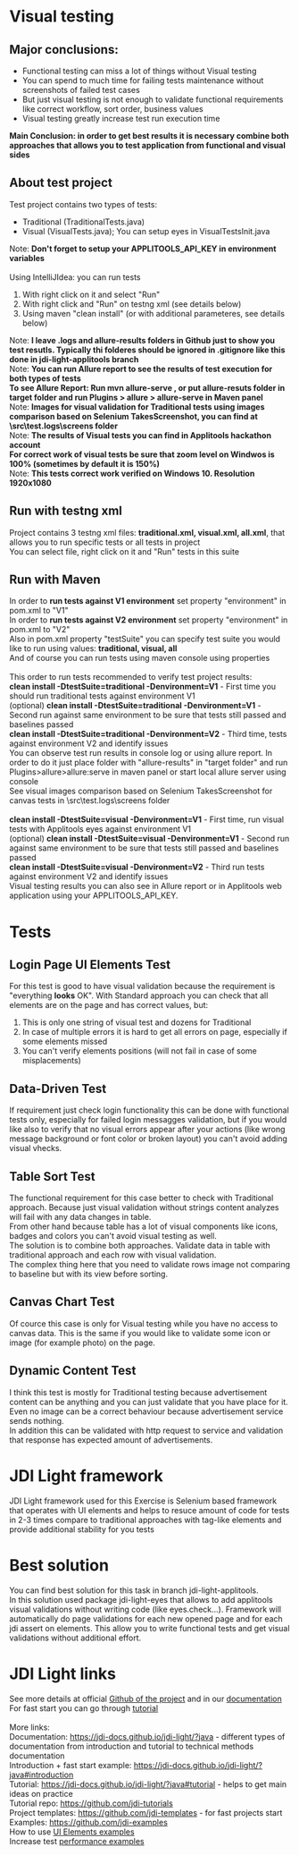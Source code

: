 # Visual testing

## Major conclusions:
* Functional testing can miss a lot of things without Visual testing
* You can spend to much time for failing tests maintenance without screenshots of failed test cases
* But just visual testing is not enough to validate functional requirements like correct workflow, sort order, business values
* Visual testing greatly increase test run execution time

**Main Conclusion: in order to get best results it is necessary combine both approaches that allows you to test application from functional and visual sides**</br>

## About test project
Test project contains two types of tests:</br>
* Traditional (TraditionalTests.java)
* Visual (VisualTests.java); You can setup eyes in VisualTestsInit.java 

Note: **Don't forget to setup your APPLITOOLS_API_KEY in environment variables**</br>
</br>
Using IntelliJIdea: you can run tests </br>
1. With right click on it and select "Run" </br>
2. With right click and "Run" on testng xml (see details below)</br>
3. Using maven "clean install" (or with additional parameteres, see details below)</br>

Note: **I leave .logs and allure-results folders in Github just to show you test resutls. Typically thi folderes should be ignored in .gitignore like this done in jdi-light-applitools branch**</br>
Note: **You can run Allure report to see the results of test execution for both types of tests**</br>
**To see Allure Report: Run mvn allure-serve <folder>, or put allure-resuts folder in target folder and run Plugins > allure > allure-serve in Maven panel**</br>
Note: **Images for visual validation for Traditional tests using images comparison based on Selenium TakesScreenshot, you can find at \src\test\.logs\screens folder**</br>
Note: **The results of Visual tests you can find in Applitools hackathon account**</br>
**For correct work of visual tests be sure that zoom level on Windwos is 100% (sometimes by default it is 150%)**</br>
Note: **This tests correct work verified on Windows 10. Resolution 1920x1080**</br>

## Run with testng xml
Project contains 3 testng xml files: **traditional.xml, visual.xml, all.xml**, that allows you to run specific tests or all tests in project</br>
You can select file, right click on it and "Run" tests in this suite</br>

## Run with Maven
In order to **run tests against V1 environment** set property "environment" in pom.xml to "V1"</br>
In order to **run tests against V2 environment** set property "environment" in pom.xml to "V2"</br>
Also in pom.xml property "testSuite" you can specify test suite you would like to run using values: **traditional, visual, all**</br>
And of course you can run tests using maven console using properties</br>
</br>
This order to run tests recommended to verify test project results:</br>
**clean install -DtestSuite=traditional -Denvironment=V1** - First time you should run traditional tests against environment V1</br>
(optional) **clean install -DtestSuite=traditional -Denvironment=V1** - Second run against same environment to be sure that tests still passed and baselines passed</br>
**clean install -DtestSuite=traditional -Denvironment=V2** - Third time, tests against environment V2 and identify issues</br>
You can observe test run results in console log or using allure report. In order to do it just place folder with "allure-results" in "target folder" and run Plugins>allure>allure:serve in maven panel or start local allure server using console</br>
See visual images comparison based on Selenium TakesScreenshot for canvas tests in \src\test\.logs\screens folder</br>
</br>
**clean install -DtestSuite=visual -Denvironment=V1** - First time, run visual tests with Applitools eyes against environment V1</br>
(optional) **clean install -DtestSuite=visual -Denvironment=V1** - Second run against same environment to be sure that tests still passed and baselines passed</br>
**clean install -DtestSuite=visual -Denvironment=V2** - Third run tests against environment V2 and identify issues</br>
Visual testing results you can also see in Allure report or in Applitools web application using your APPLITOOLS_API_KEY.</br>

# Tests

## Login Page UI Elements Test
For this test is good to have visual validation because the requirement is "everything **looks** OK". With Standard approach you can check that all elements are on the page and has correct values, but:
1. This is only one string of visual test and dozens for Traditional</br>
2. In case of multiple errors it is hard to get all errors on page, especially if some elements missed</br>
3. You can't verify elements positions (will not fail in case of some misplacements)</br>

## Data-Driven Test
If requirement just check login functionality this can be done with functional tests only, especially for failed login messagges validation, but if you would like also to verify that no visual errors appear after your actions (like wrong message background or font color or broken layout) you can't avoid adding visual vhecks.

## Table Sort Test
The functional requirement for this case better to check with Traditional approach. Because just visual validation without strings content analyzes will fail with any data changes in table.</br>
From other hand because table has a lot of visual components like icons, badges and colors you can't avoid visual testing as well.</br>
The solution is to combine both approaches. Validate data in table with traditional approach and each row with visual validation.</br>
The complex thing here that you need to validate rows image not comparing to baseline but with its view before sorting. </br>

## Canvas Chart Test
Of cource this case is only for Visual testing while you have no access to canvas data. This is the same if you would like to validate some icon or image (for example photo) on the page.

## Dynamic Content Test
I think this test is mostly for Traditional testing because advertisement content can be anything and you can just validate that you have place for it. Even no image can be a correct behaviour because advertisement service sends nothing. </br>
In addition this can be validated with http request to service and validation that response has expected amount of advertisements.

# JDI Light framework
JDI Light framework used for this Exercise is Selenium based framework that operates with UI elements and helps to resuce amount of code for tests in 2-3 times compare to traditional approaches with tag-like elements and provide additional stability for you tests</br>

# Best solution
You can find best solution for this task in branch jdi-light-applitools. </br>
In this solution used package jdi-light-eyes that allows to add applitools visual validations without writing code (like eyes.check...). Framework will automatically do page validations for each new opened page and for each jdi assert on elements. This allow you to write functional tests and get visual validations without additional effort.

# JDI Light links
See more details at official [Github of the project](https://github.com/jdi-testing/jdi-light) and in our [documentation](https://jdi-docs.github.io/jdi-light/?java)</br>
For fast start you can go through [tutorial](https://jdi-docs.github.io/jdi-light/?java#tutorial) </br>
</br>
More links: </br>
Documentation: https://jdi-docs.github.io/jdi-light/?java - different types of documentation from introduction and tutorial to technical methods documentation </br>
Introduction + fast start example: https://jdi-docs.github.io/jdi-light/?java#introduction </br>
Tutorial: https://jdi-docs.github.io/jdi-light/?java#tutorial - helps to get main ideas on practice </br>
Tutorial repo:  https://github.com/jdi-tutorials </br>
Project templates: https://github.com/jdi-templates - for fast projects start </br>
Examples: https://github.com/jdi-examples </br>
How to use [UI Elements examples](https://github.com/jdi-testing/jdi-light/tree/master/jdi-light-html-tests/src/test/java/io/github/epam/html/tests/elements) </br>
Increase test [performance examples](https://github.com/jdi-testing/jdi-light/tree/master/jdi-performance) </br>
